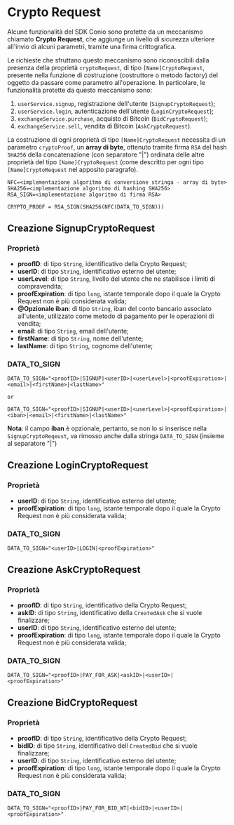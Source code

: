 # Crypto Request

Alcune funzionalità del SDK Conio sono protette da un meccanismo chiamato **Crypto Request**, che aggiunge un livello di sicurezza ulteriore all'invio di alcuni parametri, tramite una firma crittografica.

Le richieste che sfruttano questo meccanismo sono riconoscibili dalla presenza della proprietà `cryptoRequest`, di tipo `[Name]CryptoRequest`, presente nella funzione di costruzione (costruttore o metodo factory) del oggetto da passare come parametro all'operazione. In particolare, le funzionalità protette da questo meccanismo sono:

1. `userService.signup`, registrazione dell'utente (`SignupCryptoRequest`);
2. `userService.login`, autenticazione dell'utente (`LoginCryptoRequest`);
4. `exchangeService.purchase`, acquisto di Bitcoin (`BidCryptoRequest`);
3. `exchangeService.sell`, vendita di Bitcoin (`AskCryptoRequest`).

La costruzione di ogni proprietà di tipo `[Name]CryptoRequest` necessita di un parametro `cryptoProof`, un **array di byte**, ottenuto tramite firma `RSA` del hash `SHA256` della concatenazione (con separatore "|") ordinata delle altre proprietà del tipo `[Name]CryptoRequest` (come descritto per ogni tipo `[Name]CryptoRequest` nel apposito paragrafo).

```
NFC=<implementazione algoritmo di conversione stringa - array di byte>
SHA256=<implementazione algoritmo di hashing SHA256>
RSA_SIGN=<implementazione algoritmo di firma RSA>

CRYPTO_PROOF = RSA_SIGN(SHA256(NFC(DATA_TO_SIGN)))
```

## Creazione SignupCryptoRequest

### Proprietà

- **proofID**: di tipo `String`, identificativo della Crypto Request;
- **userID**: di tipo `String`, identificativo esterno del utente;
- **userLevel**: di tipo `String`, livello del utente che ne stabilisce i limiti di compravendita;
- **proofExpiration**: di tipo `long`, istante temporale dopo il quale la Crypto Request non è più considerata valida;
- **@Opzionale iban**: di tipo `String`, iban del conto bancario associato all'utente, utilizzato come metodo di pagamento per le operazioni di vendita;
- **email**: di tipo `String`, email dell'utente;
- **firstName**: di tipo `String`, nome dell'utente;
- **lastName**: di tipo `String`, cognome dell'utente;

### DATA_TO_SIGN

```
DATA_TO_SIGN="<proofID>|SIGNUP|<userID>|<userLevel>|<proofExpiration>|<email>|<firstName>|<lastName>"

or

DATA_TO_SIGN="<proofID>|SIGNUP|<userID>|<userLevel>|<proofExpiration>|<iban>|<email>|<firstName>|<lastName>"
```

**Nota**: il campo **iban** è opzionale, pertanto, se non lo si inserisce nella `SignupCryptoReqeust`, va rimosso anche dalla stringa `DATA_TO_SIGN` (insieme al separatore "|")

## Creazione LoginCryptoRequest

### Proprietà

- **userID**: di tipo `String`, identificativo esterno del utente;
- **proofExpiration**: di tipo `long`, istante temporale dopo il quale la Crypto Request non è più considerata valida;

### DATA_TO_SIGN

```
DATA_TO_SIGN="<userID>|LOGIN|<proofExpiration>"
```

## Creazione AskCryptoRequest

### Proprietà

- **proofID**: di tipo `String`, identificativo della Crypto Request;
- **askID**: di tipo `String`, identificativo della `CreatedAsk` che si vuole finalizzare;
- **userID**: di tipo `String`, identificativo esterno del utente;
- **proofExpiration**: di tipo `long`, istante temporale dopo il quale la Crypto Request non è più considerata valida;

### DATA_TO_SIGN

```
DATA_TO_SIGN="<proofID>|PAY_FOR_ASK|<askID>|<userID>|<proofExpiration>"
```

## Creazione BidCryptoRequest

### Proprietà

- **proofID**: di tipo `String`, identificativo della Crypto Request;
- **bidID**: di tipo `String`, identificativo dell `CreatedBid` che si vuole finalizzare;
- **userID**: di tipo `String`, identificativo esterno del utente;
- **proofExpiration**: di tipo `long`, istante temporale dopo il quale la Crypto Request non è più considerata valida;

### DATA_TO_SIGN

```
DATA_TO_SIGN="<proofID>|PAY_FOR_BID_WT|<bidID>|<userID>|<proofExpiration>"
```
